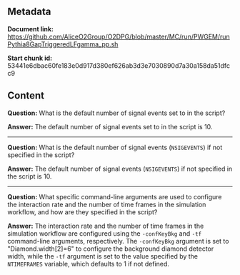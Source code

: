 ## Metadata

**Document link:** https://github.com/AliceO2Group/O2DPG/blob/master/MC/run/PWGEM/runPythia8GapTriggeredLFgamma_pp.sh

**Start chunk id:** 53441e6dbac60fe183e0d917d380ef626ab3d3e7030890d7a30a158da51dfcc9

## Content

**Question:** What is the default number of signal events set to in the script?

**Answer:** The default number of signal events set to in the script is 10.

---

**Question:** What is the default number of signal events (`NSIGEVENTS`) if not specified in the script?

**Answer:** The default number of signal events (`NSIGEVENTS`) if not specified in the script is 10.

---

**Question:** What specific command-line arguments are used to configure the interaction rate and the number of time frames in the simulation workflow, and how are they specified in the script?

**Answer:** The interaction rate and the number of time frames in the simulation workflow are configured using the `-confKeyBkg` and `-tf` command-line arguments, respectively. The `-confKeyBkg` argument is set to "Diamond.width[2]=6" to configure the background diamond detector width, while the `-tf` argument is set to the value specified by the `NTIMEFRAMES` variable, which defaults to 1 if not defined.